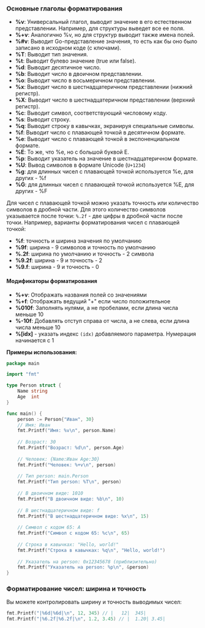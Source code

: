 
### Основные глаголы форматирования

- **%v**: Универсальный глагол, выводит значение в его естественном представлении. Например, для структуры выведет все ее поля.
- **%+v**: Аналогично %v, но для структур выводит также имена полей.
- **%#v**: Выводит Go-представление значения, то есть как бы оно было записано в исходном коде (с ключами).
- **%T**: Выводит тип значения.
- **%t**: Выводит булево значение (true или false).
- **%d**: Выводит десятичное число.
- **%b**: Выводит число в двоичном представлении.
- **%o**: Выводит число в восьмеричном представлении.
- **%x**: Выводит число в шестнадцатеричном представлении (нижний регистр).
- **%X**: Выводит число в шестнадцатеричном представлении (верхний регистр).
- **%c**: Выводит символ, соответствующий числовому коду.
- **%s**: Выводит строку.
- **%q**: Выводит строку в кавычках, экранируя специальные символы.
- **%f**: Выводит число с плавающей точкой в десятичном формате.
- **%e**: Выводит число с плавающей точкой в экспоненциальном формате.
- **%E**: То же, что %e, но с большой буквой E.
- **%p**: Выводит указатель на значение в шестнадцатеричном формате.
- **%U**: Вывод символов в формате Unicode (`U+1234`)
- **%g**: для длинных чисел с плавающей точкой используется %e, для других - %f
- **%G**: для длинных чисел с плавающей точкой используется %E, для других - %F

Для чисел с плавающей точкой можно указать точность или количество символов в дробной части. Для этого количество символов указывается после точки: `%.2f` - две цифры в дробной части после точки. Например, варианты форматирования чисел с плавающей точкой:
- **%f**: точность и ширина значения по умолчанию
- **%9f**: ширина - 9 символов и точность по умолчанию
- **%.2f**: ширина по умолчанию и точность - 2 символа
- **%9.2f**: ширина - 9 и точность - 2
- **%9.f**: ширина - 9 и точность - 0


#### Модификаторы форматирования
- **%+v**: Отображать названия полей со значениями 
- **%+f**: Отображать ведущий "+" если число положительное
- **%010f**: Заполнять нулями, а не пробелами, если длина числа меньше 10
- **%-10f**: Добавлять отступ справа от числа, а не слева, если длина числа меньше 10
- **%[idx]** - указать индекс `(idx)` добавляемого параметра. Нумерация начинается с 1

**Примеры использования:**
```go
package main

import "fmt"

type Person struct {
    Name string
    Age  int
}

func main() {
    person := Person{"Иван", 30}
	// Имя: Иван
    fmt.Printf("Имя: %v\n", person.Name)
         
    // Возраст: 30
    fmt.Printf("Возраст: %d\n", person.Age) 
    
    // Человек: {Name:Иван Age:30}
    fmt.Printf("Человек: %+v\n", person)  
      
    // Тип person: main.Person
    fmt.Printf("Тип person: %T\n", person) 
        
    // В двоичном виде: 1010
    fmt.Printf("В двоичном виде: %b\n", 10)  
      
    // В шестнадцатеричном виде: f
    fmt.Printf("В шестнадцатеричном виде: %x\n", 15) 
    
    // Символ с кодом 65: A
    fmt.Printf("Символ с кодом 65: %c\n", 65) 
    
    // Строка в кавычках: "Hello, world!"
    fmt.Printf("Строка в кавычках: %q\n", "Hello, world!") 
    
    // Указатель на person: 0x12345678 (приблизительно)
    fmt.Printf("Указатель на person: %p\n", &person) 
}
```

### Форматирование чисел: ширина и точность

Вы можете контролировать ширину и точность выводимых чисел:
```go
fmt.Printf("|%6d|%6d|\n", 12, 345) // |   12|  345|
fmt.Printf("|%6.2f|%6.2f|\n", 1.2, 3.45) // |  1.20| 3.45|
```





